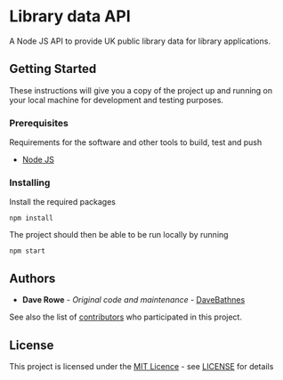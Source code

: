 # Library data API

A Node JS API to provide UK public library data for library applications.

## Getting Started

These instructions will give you a copy of the project up and running on your local machine for development and testing purposes.

### Prerequisites

Requirements for the software and other tools to build, test and push 
- [Node JS](https://nodejs.org/en/)

### Installing

Install the required packages

```console
npm install
```

The project should then be able to be run locally by running

```console
npm start
```

## Authors

- **Dave Rowe** - *Original code and maintenance* - [DaveBathnes](https://github.com/DaveBathnes)

See also the list of [contributors](https://github.com/LibrariesHacked/api-librarydata/contributors) who participated in this project.

## License

This project is licensed under the [MIT Licence](LICENSE.md) - see [LICENSE](LICENSE.md) for details
